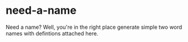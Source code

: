 ﻿# need-a-name
Need a name? Well, you're in the right place generate simple two word names with defintions attached here.
